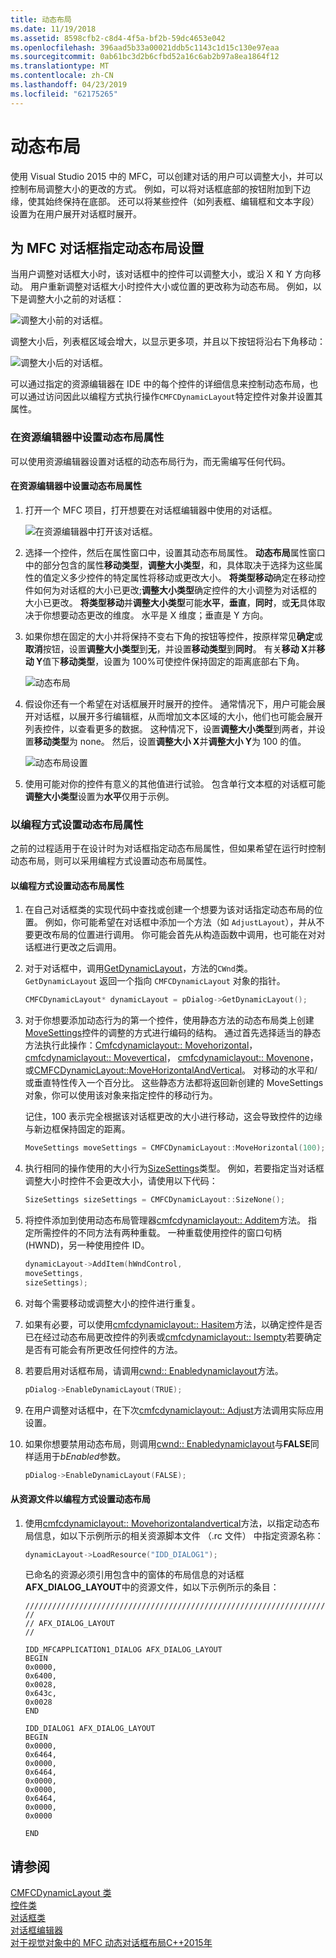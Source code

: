 ```yaml
---
title: 动态布局
ms.date: 11/19/2018
ms.assetid: 8598cfb2-c8d4-4f5a-bf2b-59dc4653e042
ms.openlocfilehash: 396aad5b33a00021ddb5c1143c1d15c130e97eaa
ms.sourcegitcommit: 0ab61bc3d2b6cfbd52a16c6ab2b97a8ea1864f12
ms.translationtype: MT
ms.contentlocale: zh-CN
ms.lasthandoff: 04/23/2019
ms.locfileid: "62175265"
---
```

# <a name="dynamic-layout"></a>动态布局

使用 Visual Studio 2015 中的 MFC，可以创建对话的用户可以调整大小，并可以控制布局调整大小的更改的方式。 例如，可以将对话框底部的按钮附加到下边缘，使其始终保持在底部。 还可以将某些控件（如列表框、编辑框和文本字段）设置为在用户展开对话框时展开。

## <a name="specifying-dynamic-layout-settings-for-an-mfc-dialog-box"></a>为 MFC 对话框指定动态布局设置

当用户调整对话框大小时，该对话框中的控件可以调整大小，或沿 X 和 Y 方向移动。 用户重新调整对话框大小时控件大小或位置的更改称为动态布局。 例如，以下是调整大小之前的对话框：

![调整大小前的对话框。](../mfc/media/mfcdynamiclayout4.png "调整大小前的对话框。")

调整大小后，列表框区域会增大，以显示更多项，并且以下按钮将沿右下角移动：

![调整大小后的对话框。](../mfc/media/mfcdynamiclayout5.png "调整大小后的对话框。")

可以通过指定的资源编辑器在 IDE 中的每个控件的详细信息来控制动态布局，也可以通过访问因此以编程方式执行操作`CMFCDynamicLayout`特定控件对象并设置其属性。

### <a name="setting-dynamic-layout-properties-in-the-resource-editor"></a>在资源编辑器中设置动态布局属性

可以使用资源编辑器设置对话框的动态布局行为，而无需编写任何代码。

#### <a name="to-set-dynamic-layout-properties-in-the-resource-editor"></a>在资源编辑器中设置动态布局属性

1. 打开一个 MFC 项目，打开想要在对话框编辑器中使用的对话框。

   ![在资源编辑器中打开该对话框。](../mfc/media/mfcdynamiclayout3.png "在资源编辑器中打开该对话框。")

1. 选择一个控件，然后在属性窗口中，设置其动态布局属性。 **动态布局**属性窗口中的部分包含的属性**移动类型**，**调整大小类型**，和，具体取决于选择为这些属性的值定义多少控件的特定属性将移动或更改大小。 **将类型移动**确定在移动控件如何为对话框的大小已更改;**调整大小类型**确定控件的大小调整为对话框的大小已更改。 **将类型移动**并**调整大小类型**可能**水平**，**垂直**，**同时**，或**无**具体取决于你想要动态更改的维度。 水平是 X 维度；垂直是 Y 方向。

1. 如果你想在固定的大小并将保持不变右下角的按钮等控件，按原样常见**确定**或**取消**按钮，设置**调整大小类型**到**无**，并设置**移动类型**到**同时**。 有关**移动 X**并**移动 Y**值下**移动类型**，设置为 100%可使控件保持固定的距离底部右下角。

   ![动态布局](../mfc/media/mfcdynamiclayout1.png "动态布局")

1. 假设你还有一个希望在对话框展开时展开的控件。 通常情况下，用户可能会展开对话框，以展开多行编辑框，从而增加文本区域的大小，他们也可能会展开列表控件，以查看更多的数据。 这种情况下，设置**调整大小类型**到两者，并设置**移动类型**为 none。 然后，设置**调整大小 X**并**调整大小 Y**为 100 的值。

   ![动态布局设置](../mfc/media/mfcdynamiclayout2.png "动态布局设置")

1. 使用可能对你的控件有意义的其他值进行试验。 包含单行文本框的对话框可能**调整大小类型**设置为**水平**仅用于示例。

### <a name="setting-dynamic-layout-properties-programmatically"></a>以编程方式设置动态布局属性

之前的过程适用于在设计时为对话框指定动态布局属性，但如果希望在运行时控制动态布局，则可以采用编程方式设置动态布局属性。

#### <a name="to-set-dynamic-layout-properties-programmatically"></a>以编程方式设置动态布局属性

1. 在自己对话框类的实现代码中查找或创建一个想要为该对话指定动态布局的位置。 例如，你可能希望在对话框中添加一个方法（如 `AdjustLayout`），并从不要更改布局的位置进行调用。 你可能会首先从构造函数中调用，也可能在对对话框进行更改之后调用。

1. 对于对话框中，调用[GetDynamicLayout](../mfc/reference/cwnd-class.md#getdynamiclayout)，方法的`CWnd`类。 `GetDynamicLayout` 返回一个指向 `CMFCDynamicLayout` 对象的指针。

    ```cpp
    CMFCDynamicLayout* dynamicLayout = pDialog->GetDynamicLayout();
    ```

1. 对于你想要添加动态行为的第一个控件，使用静态方法的动态布局类上创建[MoveSettings](../mfc/reference/cmfcdynamiclayout-class.md#movesettings_structure)控件的调整的方式进行编码的结构。 通过首先选择适当的静态方法执行此操作：[Cmfcdynamiclayout:: Movehorizontal](../mfc/reference/cmfcdynamiclayout-class.md#movehorizontal)， [cmfcdynamiclayout:: Movevertical](../mfc/reference/cmfcdynamiclayout-class.md#movevertical)， [cmfcdynamiclayout:: Movenone](../mfc/reference/cmfcdynamiclayout-class.md#movenone)，或[CMFCDynamicLayout::MoveHorizontalAndVertical](../mfc/reference/cmfcdynamiclayout-class.md#movehorizontalandvertical)。 对移动的水平和/或垂直特性传入一个百分比。 这些静态方法都将返回新创建的 MoveSettings 对象，你可以使用该对象来指定控件的移动行为。

   记住，100 表示完全根据该对话框更改的大小进行移动，这会导致控件的边缘与新边框保持固定的距离。

    ```cpp
    MoveSettings moveSettings = CMFCDynamicLayout::MoveHorizontal(100);
    ```

1. 执行相同的操作使用的大小行为[SizeSettings](../mfc/reference/cmfcdynamiclayout-class.md#sizesettings_structure)类型。 例如，若要指定当对话框调整大小时控件不会更改大小，请使用以下代码：

    ```cpp
    SizeSettings sizeSettings = CMFCDynamicLayout::SizeNone();
    ```

1. 将控件添加到使用动态布局管理器[cmfcdynamiclayout:: Additem](../mfc/reference/cmfcdynamiclayout-class.md#additem)方法。 指定所需控件的不同方法有两种重载。 一种重载使用控件的窗口句柄 (HWND)，另一种使用控件 ID。

    ```cpp
    dynamicLayout->AddItem(hWndControl,
    moveSettings,
    sizeSettings);
    ```

1. 对每个需要移动或调整大小的控件进行重复。

1. 如果有必要，可以使用[cmfcdynamiclayout:: Hasitem](../mfc/reference/cmfcdynamiclayout-class.md#hasitem)方法，以确定控件是否已在经过动态布局更改控件的列表或[cmfcdynamiclayout:: Isempty](../mfc/reference/cmfcdynamiclayout-class.md#isempty)若要确定是否有可能会有所更改任何控件的方法。

1. 若要启用对话框布局，请调用[cwnd:: Enabledynamiclayout](../mfc/reference/cwnd-class.md#enabledynamiclayout)方法。

    ```cpp
    pDialog->EnableDynamicLayout(TRUE);
    ```

1. 在用户调整对话框中，在下次[cmfcdynamiclayout:: Adjust](../mfc/reference/cmfcdynamiclayout-class.md#adjust)方法调用实际应用设置。

1. 如果你想要禁用动态布局，则调用[cwnd:: Enabledynamiclayout](../mfc/reference/cwnd-class.md#enabledynamiclayout)与**FALSE**同样适用于*bEnabled*参数。

    ```cpp
    pDialog->EnableDynamicLayout(FALSE);
    ```

#### <a name="to-set-the-dynamic-layout-programmatically-from-a-resource-file"></a>从资源文件以编程方式设置动态布局

1. 使用[cmfcdynamiclayout:: Movehorizontalandvertical](../mfc/reference/cmfcdynamiclayout-class.md#movehorizontalandvertical)方法，以指定动态布局信息，如以下示例所示的相关资源脚本文件 （.rc 文件） 中指定资源名称：

    ```cpp
    dynamicLayout->LoadResource("IDD_DIALOG1");
    ```

   已命名的资源必须引用包含中的窗体的布局信息的对话框**AFX_DIALOG_LAYOUT**中的资源文件，如以下示例所示的条目：

    ```RC
    /////////////////////////////////////////////////////////////////////////////
    //
    // AFX_DIALOG_LAYOUT
    //

    IDD_MFCAPPLICATION1_DIALOG AFX_DIALOG_LAYOUT
    BEGIN
    0x0000,
    0x6400,
    0x0028,
    0x643c,
    0x0028
    END

    IDD_DIALOG1 AFX_DIALOG_LAYOUT
    BEGIN
    0x0000,
    0x6464,
    0x0000,
    0x6464,
    0x0000,
    0x0000,
    0x6464,
    0x0000,
    0x0000

    END
    ```

## <a name="see-also"></a>请参阅

[CMFCDynamicLayout 类](../mfc/reference/cmfcdynamiclayout-class.md)<br/>
[控件类](../mfc/control-classes.md)<br/>
[对话框类](../mfc/dialog-box-classes.md)<br/>
[对话框编辑器](../windows/dialog-editor.md)<br/>
[对于视觉对象中的 MFC 动态对话框布局C++2015年](https://mariusbancila.ro/blog/2015/07/27/dynamic-dialog-layout-for-mfc-in-visual-c-2015/)
